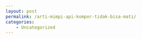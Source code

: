 ```yaml
---
layout: post
permalink: /arti-mimpi-api-kompor-tidak-bisa-mati/
categories:
    - Uncategorized
---
```


